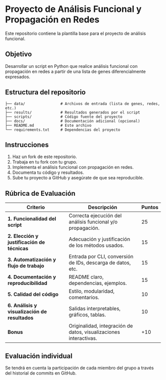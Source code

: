 # Proyecto de Análisis Funcional y Propagación en Redes

Este repositorio contiene la plantilla base para el proyecto de análisis funcional.

## Objetivo
Desarrollar un script en Python que realice análisis funcional con propagación en redes a partir de una lista de genes diferencialmente expresados.

## Estructura del repositorio

```
├── data/                # Archivos de entrada (lista de genes, redes, etc.)
├── results/             # Resultados generados por el script
├── scripts/             # Código fuente del proyecto
├── docs/                # Documentación adicional (opcional)
├── README.md            # Este archivo
└── requirements.txt     # Dependencias del proyecto
```

## Instrucciones
1. Haz un fork de este repositorio.
2. Trabaja en tu fork con tu grupo.
3. Implementa el análisis funcional con propagación en redes.
4. Documenta tu código y resultados.
5. Sube tu proyecto a GitHub y asegúrate de que sea reproducible.

## Rúbrica de Evaluación

| Criterio | Descripción | Puntos |
|---------|-------------|--------|
| **1. Funcionalidad del script** | Correcta ejecución del análisis funcional y/o propagación. | 25 |
| **2. Elección y justificación de técnicas** | Adecuación y justificación de los métodos usados. | 15 |
| **3. Automatización y flujo de trabajo** | Entrada por CLI, conversión de IDs, descarga de datos, etc. | 15 |
| **4. Documentación y reproducibilidad** | README claro, dependencias, ejemplos. | 15 |
| **5. Calidad del código** | Estilo, modularidad, comentarios. | 10 |
| **6. Análisis y visualización de resultados** | Salidas interpretables, gráficos, tablas. | 10 |
| **Bonus** | Originalidad, integración de datos, visualizaciones interactivas. | +10 |

## Evaluación individual
Se tendrá en cuenta la participación de cada miembro del grupo a través del historial de commits en GitHub.
